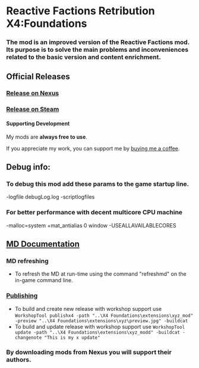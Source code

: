 # Reactive Factions Retribution X4:Foundations
### The mod is an improved version of the Reactive Factions mod. Its purpose is to solve the main problems and inconveniences related to the basic version and content enrichment.

## Official Releases
### [Release on Nexus](https://www.nexusmods.com/x4foundations/mods/746/)
### [Release on Steam](https://steamcommunity.com/sharedfiles/filedetails/?id=2545236840)

#### Supporting Development

My mods are **always free to use**.

If you appreciate my work, you can support me by [buying me a coffee](https://buymeacoffee.com/iomatix).


## Debug info:

### To debug this mod add these params to the game startup line.

-logfile debugLog.log -scriptlogfiles

### For better performance with decent multicore CPU machine

-malloc=system +mat_antialias 0 window -USEALLAVAILABLECORES 

## [MD Documentation](https://wiki.egosoft.com:1337/X%20Rebirth%20Wiki/Modding%20support/Mission%20Director%20Guide/#HCompletepropertydocumentation)

### MD refreshing

- To refresh the MD at run-time using the command "refreshmd" on the in-game command line.

### [Publishing](https://wiki.egosoft.com:1337/X%20Rebirth%20Wiki/Modding%20support/Steam%20Workshop%20for%20X%20Rebirth%20and%20X4/)

- To build and create new release with workshop support use `WorkshopTool publishx4 -path "..\X4 Foundations\extensions\xyz_mod" -preview "..\X4 Foundations\extensions\xyz\preview.jpg" -buildcat`
- To build and update release with workshop support use `WorkshopTool update -path "..\X4 Foundations\extensions\xyz_modd" -buildcat -changenote "This is my x update"`

### By downloading mods from Nexus you will support their authors.